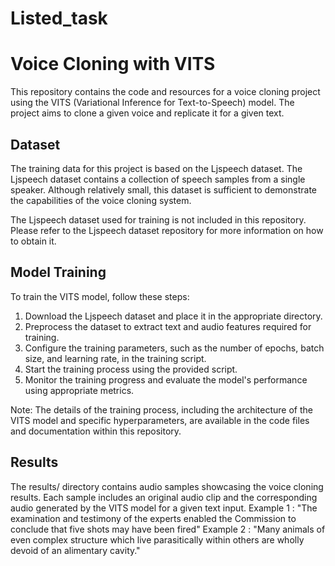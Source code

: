 # Listed_task

# Voice Cloning with VITS
This repository contains the code and resources for a voice cloning project using the VITS (Variational Inference for Text-to-Speech) model. The project aims to clone a given voice and replicate it for a given text.

## Dataset

The training data for this project is based on the Ljspeech dataset. The Ljspeech dataset contains a collection of speech samples from a single speaker. Although relatively small, this dataset is sufficient to demonstrate the capabilities of the voice cloning system.

The Ljspeech dataset used for training is not included in this repository. Please refer to the Ljspeech dataset repository for more information on how to obtain it.

## Model Training

To train the VITS model, follow these steps:

1. Download the Ljspeech dataset and place it in the appropriate directory.
2. Preprocess the dataset to extract text and audio features required for training.
3. Configure the training parameters, such as the number of epochs, batch size, and learning rate, in the training script.
4. Start the training process using the provided script.
5. Monitor the training progress and evaluate the model's performance using appropriate metrics.

Note: The details of the training process, including the architecture of the VITS model and specific hyperparameters, are available in the code files and documentation within this repository.

## Results
The results/ directory contains audio samples showcasing the voice cloning results. Each sample includes an original audio clip and the corresponding audio generated by the VITS model for a given text input.
Example 1 : "The examination and testimony of the experts enabled the Commission to conclude that five shots may have been fired"
Example 2 : "Many animals of even complex structure which live parasitically within others are wholly devoid of an alimentary cavity."

